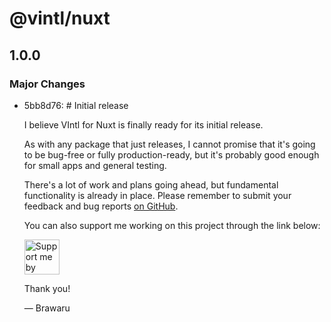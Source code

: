 # @vintl/nuxt

## 1.0.0

### Major Changes

- 5bb8d76: # Initial release

  I believe VIntl for Nuxt is finally ready for its initial release.

  As with any package that just releases, I cannot promise that it's going to be bug-free or fully production-ready, but it's probably good enough for small apps and general testing.

  There's a lot of work and plans going ahead, but fundamental functionality is already in place. Please remember to submit your feedback and bug reports [on GitHub](https://github.com/vintl-dev/nuxt/issues).

  You can also support me working on this project through the link below:

  <a href="https://github.com/Brawaru/Brawaru/blob/main/SUPPORT.md"><img alt="Support me by donating" height="56" src="https://cdn.jsdelivr.net/npm/@intergrav/devins-badges@3/assets/cozy/donate/generic-singular_vector.svg"></a>

  Thank you!

  — Brawaru
